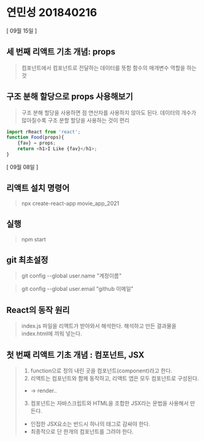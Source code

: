 # 연민성 201840216

[ 09월 15일 ]

## 세 번째 리액트 기초 개념: props
>컴포넌트에서 컴포넌트로 전달하는 데이터를 뜻함
>함수의 매개변수 역할을 하는 것

## 구조 분해 할당으로 props 사용해보기
>구조 분해 할당을 사용하면 점 연산자를 사용하지 않아도 된다.
>데이터의 개수가 많아질수록 구조 분할 할당을 사용하는 것이 편리
```javascript
import rReact from 'react';
function Food(props){
    {fav} = props;
    return <h1>I Like {fav}</h1>;
}
```


[ 09월 08일 ]
## 리액트 설치 명령어
>npx create-react-app movie_app_2021
## 실행
>npm start

## git 최초설정
>git config --global user.name "계정이름"

>git config --global user.email "github 이메일"

## React의 동작 원리
>index.js 파일을 리액트가 받아와서 해석한다. 해석하고 만든 결과물을 index.html에 끼워 넣는다.

## 첫 번째 리액트 기초 개념 : 컴포넌트, JSX
> 1. function으로 정의 내린 곳을 컴포넌트(component)라고 한다.
> 2. 리액트는 컴포넌트와 함께 동작하고, 리액트 앱은 모두 컴포넌트로 구성된다.
>   - <App /> -> render..
> 3. 컴포넌트는 자바스크립트와 HTML을 조합한 JSX라는 문법을 사용해서 만든다.
>   - 인접한 JSX요소는 반드시 하나의 태그로 감싸야 한다.
>   - 최종적으로 단 한개의 컴포넌트를 그려야 한다.

